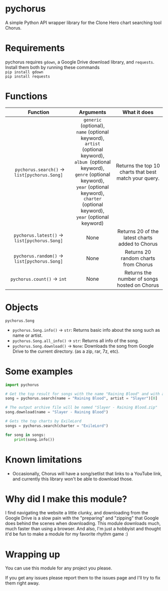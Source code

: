 # pychorus
A simple Python API wrapper library for the Clone Hero chart searching tool Chorus.

# Requirements
pychorus requires `gdown`, a Google Drive download library, and `requests`.<br>
Install them both by running these commands<br>
`pip install gdown`<br>
`pip install requests`<br>

# Functions
| Function | Arguments | What it does |
| :---:    | :---:     | :---:        |
| ` pychorus.search()` -> `list[pychorus.Song]` | `generic` (optional),<br> `name` (optional keyword),<br> `artist` (optional keyword),<br> `album `(optional keyword),<br> `genre` (optional keyword),<br> `year` (optional keyword),<br> `charter` (optional keyword),<br> `year` (optional keyword) | Returns the top 10 charts that best match your query. |
| `pychorus.latest()` -> `list[pychorus.Song]` | None | Returns 20 of the latest charts added to Chorus |
| `pychorus.random()` -> `list[pychorus.Song]` | None | Returns 20 random charts from Chorus |
| `pychorus.count()` -> `int` | None | Returns the number of songs hosted on Chorus |

# Objects
`pychorus.Song`
- `pychorus.Song.info()` -> `str`: Returns basic info about the song such as name or artist.
- `pychorus.Song.all_info()` -> `str`: Returns all info of the song.
- `pychorus.Song.download()` -> `None`: Downloads the song from Google Drive to the current directory. (as a zip, rar, 7z, etc).

# Some examples
```python
import pychorus

# Get the top result for songs with the name "Raining Blood" and with artist name "Slayer"
song = pychorus.search(name = "Raining Blood", artist = "Slayer")[0]

# The output archive file will be named "Slayer - Raining Blood.zip"
song.download(name = "Slayer - Raining Blood")

# Gets the top charts by ExileLord
songs = pychorus.search(charter = "ExileLord")

for song in songs:
    print(song.info())

```

# Known limitations
- Occasionally, Chorus will have a song/setlist that links to a YouTube link, and currently this library won't be able to download those.

# Why did I make this module?
I find navigating the website a little clunky, and downloading from the Google Drive is a slow pain with the "preparing" and "zipping" that Google does behind the scenes when downloading. This module downloads much, much faster than using a browser. And also, I'm just a hobbyist and thought it'd be fun to make a module for my favorite rhythm game :)

# Wrapping up
You can use this module for any project you please.

If you get any issues please report them to the issues page and I'll try to fix them right away.
